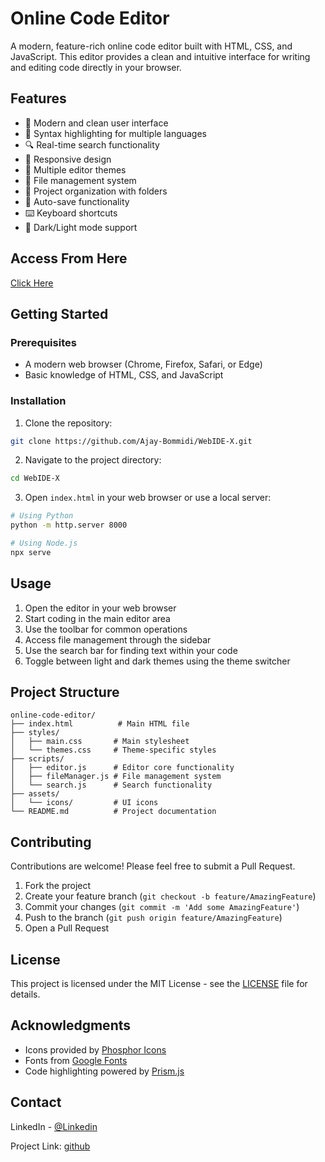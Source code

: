 # Online Code Editor

A modern, feature-rich online code editor built with HTML, CSS, and JavaScript. This editor provides a clean and intuitive interface for writing and editing code directly in your browser.

## Features

- 🎨 Modern and clean user interface
- 📝 Syntax highlighting for multiple languages
- 🔍 Real-time search functionality
- 📱 Responsive design
- 🎯 Multiple editor themes
- 💾 File management system
- 📂 Project organization with folders
- 🔄 Auto-save functionality
- ⌨️ Keyboard shortcuts
- 🌙 Dark/Light mode support

## Access From Here

[Click Here](https://onlinecodeeditors.netlify.app/)

## Getting Started

### Prerequisites

- A modern web browser (Chrome, Firefox, Safari, or Edge)
- Basic knowledge of HTML, CSS, and JavaScript

### Installation

1. Clone the repository:
```bash
git clone https://github.com/Ajay-Bommidi/WebIDE-X.git
```

2. Navigate to the project directory:
```bash
cd WebIDE-X
```

3. Open `index.html` in your web browser or use a local server:
```bash
# Using Python
python -m http.server 8000

# Using Node.js
npx serve
```

## Usage

1. Open the editor in your web browser
2. Start coding in the main editor area
3. Use the toolbar for common operations
4. Access file management through the sidebar
5. Use the search bar for finding text within your code
6. Toggle between light and dark themes using the theme switcher

## Project Structure

```
online-code-editor/
├── index.html          # Main HTML file
├── styles/
│   ├── main.css       # Main stylesheet
│   └── themes.css     # Theme-specific styles
├── scripts/
│   ├── editor.js      # Editor core functionality
│   ├── fileManager.js # File management system
│   └── search.js      # Search functionality
├── assets/
│   └── icons/         # UI icons
└── README.md          # Project documentation
```

## Contributing

Contributions are welcome! Please feel free to submit a Pull Request.

1. Fork the project
2. Create your feature branch (`git checkout -b feature/AmazingFeature`)
3. Commit your changes (`git commit -m 'Add some AmazingFeature'`)
4. Push to the branch (`git push origin feature/AmazingFeature`)
5. Open a Pull Request

## License

This project is licensed under the MIT License - see the [LICENSE](LICENSE) file for details.

## Acknowledgments

- Icons provided by [Phosphor Icons](https://phosphoricons.com)
- Fonts from [Google Fonts](https://fonts.google.com)
- Code highlighting powered by [Prism.js](https://prismjs.com)

## Contact

LinkedIn - [@Linkedin](https://www.linkedin.com/in/ajay-bommidi-88b74b279)

Project Link: [github](https://github.com/Ajay-Bommidi/WebIDE-X.git) 
